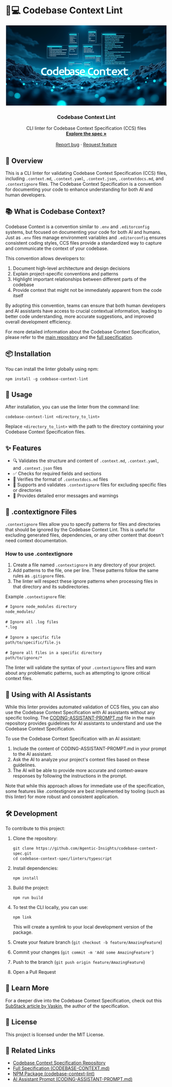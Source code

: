 # 🧠💻 Codebase Context Lint

<div align="center">
  <img src="https://raw.githubusercontent.com/Agentic-Insights/codebase-context-spec/main/img/codebase-context.png" alt="Codebase Context Lint Logo" width="500">
</div>

<h3 align="center">Codebase Context Lint</h3>

<p align="center">
  CLI linter for Codebase Context Specification (CCS) files
  <br>
  <a href="https://github.com/Agentic-Insights/codebase-context-spec"><strong>Explore the spec »</strong></a>
  <br>
  <br>
  <a href="https://github.com/Agentic-Insights/codebase-context-spec/issues/new?template=bug_report.md">Report bug</a>
  ·
  <a href="https://github.com/Agentic-Insights/codebase-context-spec/issues/new?template=feature_request.md">Request feature</a>
</p>

## 🔎 Overview

This is a CLI linter for validating Codebase Context Specification (CCS) files, including `.context.md`, `.context.yaml`, `.context.json`, `.contextdocs.md`, and `.contextignore` files. The Codebase Context Specification is a convention for documenting your code to enhance understanding for both AI and human developers.

## 📚 What is Codebase Context?

Codebase Context is a convention similar to `.env` and `.editorconfig` systems, but focused on documenting your code for both AI and humans. Just as `.env` files manage environment variables and `.editorconfig` ensures consistent coding styles, CCS files provide a standardized way to capture and communicate the context of your codebase.

This convention allows developers to:
1. Document high-level architecture and design decisions
2. Explain project-specific conventions and patterns
3. Highlight important relationships between different parts of the codebase
4. Provide context that might not be immediately apparent from the code itself

By adopting this convention, teams can ensure that both human developers and AI assistants have access to crucial contextual information, leading to better code understanding, more accurate suggestions, and improved overall development efficiency.

For more detailed information about the Codebase Context Specification, please refer to the [main repository](https://github.com/Agentic-Insights/codebase-context-spec) and the [full specification](https://github.com/Agentic-Insights/codebase-context-spec/blob/main/CODEBASE-CONTEXT.md).

## 📦 Installation

You can install the linter globally using npm:

```
npm install -g codebase-context-lint
```

## 🚀 Usage

After installation, you can use the linter from the command line:

```
codebase-context-lint <directory_to_lint>
```

Replace `<directory_to_lint>` with the path to the directory containing your Codebase Context Specification files.

## ✨ Features

- 🔍 Validates the structure and content of `.context.md`, `.context.yaml`, and `.context.json` files
- ✅ Checks for required fields and sections
- 📄 Verifies the format of `.contextdocs.md` files
- 🚫 Supports and validates `.contextignore` files for excluding specific files or directories
- 💬 Provides detailed error messages and warnings

## 📁 .contextignore Files

`.contextignore` files allow you to specify patterns for files and directories that should be ignored by the Codebase Context Lint. This is useful for excluding generated files, dependencies, or any other content that doesn't need context documentation.

### How to use .contextignore

1. Create a file named `.contextignore` in any directory of your project.
2. Add patterns to the file, one per line. These patterns follow the same rules as `.gitignore` files.
3. The linter will respect these ignore patterns when processing files in that directory and its subdirectories.

Example `.contextignore` file:

```
# Ignore node_modules directory
node_modules/

# Ignore all .log files
*.log

# Ignore a specific file
path/to/specific/file.js

# Ignore all files in a specific directory
path/to/ignore/*
```

The linter will validate the syntax of your `.contextignore` files and warn about any problematic patterns, such as attempting to ignore critical context files.

## 🤖 Using with AI Assistants

While this linter provides automated validation of CCS files, you can also use the Codebase Context Specification with AI assistants without any specific tooling. The [CODING-ASSISTANT-PROMPT.md](https://github.com/Agentic-Insights/codebase-context-spec/blob/main/CODING-ASSISTANT-PROMPT.md) file in the main repository provides guidelines for AI assistants to understand and use the Codebase Context Specification.

To use the Codebase Context Specification with an AI assistant:

1. Include the content of CODING-ASSISTANT-PROMPT.md in your prompt to the AI assistant.
2. Ask the AI to analyze your project's context files based on these guidelines.
3. The AI will be able to provide more accurate and context-aware responses by following the instructions in the prompt.

Note that while this approach allows for immediate use of the specification, some features like .contextignore are best implemented by tooling (such as this linter) for more robust and consistent application.

## 🛠️ Development

To contribute to this project:

1. Clone the repository:
   ```
   git clone https://github.com/Agentic-Insights/codebase-context-spec.git
   cd codebase-context-spec/linters/typescript
   ```

2. Install dependencies:
   ```
   npm install
   ```

3. Build the project:
   ```
   npm run build
   ```

4. To test the CLI locally, you can use:
   ```
   npm link
   ```
   This will create a symlink to your local development version of the package.

5. Create your feature branch (`git checkout -b feature/AmazingFeature`)
6. Commit your changes (`git commit -m 'Add some AmazingFeature'`)
7. Push to the branch (`git push origin feature/AmazingFeature`)
8. Open a Pull Request

## 📖 Learn More

For a deeper dive into the Codebase Context Specification, check out this [SubStack article by Vaskin](https://agenticinsights.substack.com/p/codebase-context-specification-rfc), the author of the specification.

## 📄 License

This project is licensed under the MIT License.

## 🔗 Related Links

- [Codebase Context Specification Repository](https://github.com/Agentic-Insights/codebase-context-spec)
- [Full Specification (CODEBASE-CONTEXT.md)](https://github.com/Agentic-Insights/codebase-context-spec/blob/main/CODEBASE-CONTEXT.md)
- [NPM Package (codebase-context-lint)](https://www.npmjs.com/package/codebase-context-lint)
- [AI Assistant Prompt (CODING-ASSISTANT-PROMPT.md)](https://github.com/Agentic-Insights/codebase-context-spec/blob/main/CODING-ASSISTANT-PROMPT.md)